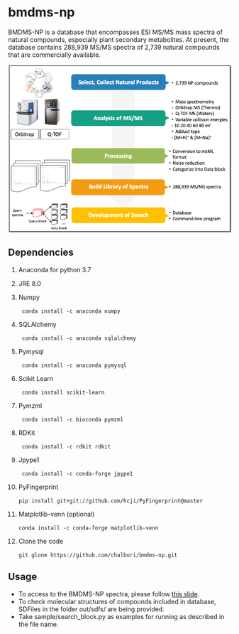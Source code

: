 # bmdms-np
BMDMS-NP is a database that encompasses ESI MS/MS mass spectra of natural compounds, especially plant secondary metabolites. At present, the database contains 288,939 MS/MS spectra of 2,739 natural compounds that are commercially available.

![graphical_abstract](./Graphical_abstract.png)

## Dependencies
1. Anaconda for python 3.7

2. JRE 8.0

3. Numpy
		
		conda install -c anaconda numpy
4. SQLAlchemy

		conda install -c anaconda sqlalchemy	
5. Pymysql

		conda install -c anaconda pymysql
6. Scikit Learn

		conda install scikit-learn
7. Pymzml

		conda install -c bioconda pymzml
8. RDKit

		conda install -c rdkit rdkit
9. Jpype1
		
		conda install -c conda-forge jpype1
10. PyFingerprint

		pip install git+git://github.com/hcji/PyFingerprint@master

11. Matplotlib-venn (optional)

		conda install -c conda-forge matplotlib-venn

12. Clone the code

		git glone https://github.com/chalbori/bmdms-np.git
  
## Usage
* To access to the BMDMS-NP spectra, please follow [this slide](https://docs.google.com/presentation/d/1jPH4rGeg08fuEK8W6AbLWAlg6b4ji_AtdHh7XH9yrio/edit?usp=sharing).
* To check molecular structures of compounds included in database, SDFiles in the folder out/sdfs/ are being provided.
* Take sample/search_block.py as examples for running as described in the file name.


